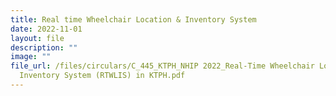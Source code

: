 ```yaml
---
title: Real time Wheelchair Location & Inventory System
date: 2022-11-01
layout: file
description: ""
image: ""
file_url: /files/circulars/C_445_KTPH_NHIP 2022_Real-Time Wheelchair Location and
  Inventory System (RTWLIS) in KTPH.pdf
---
```


